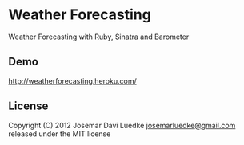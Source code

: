 Weather Forecasting
===================

Weather Forecasting with Ruby, Sinatra and Barometer

Demo
----
http://weatherforecasting.heroku.com/

License
-------
Copyright (C) 2012 Josemar Davi Luedke josemarluedke@gmail.com released under the MIT license